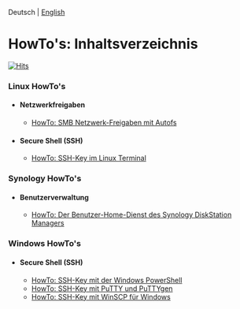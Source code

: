 Deutsch | [English](README_en.md)

# HowTo's: Inhaltsverzeichnis
[![Hits](https://hits.seeyoufarm.com/api/count/incr/badge.svg?url=https%3A%2F%2Fgithub.com%2Ftoafez%2FTutorials&count_bg=%2379C83D&title_bg=%23555555&icon=&icon_color=%23E7E7E7&title=hits&edge_flat=false)](https://hits.seeyoufarm.com)

### Linux HowTo's
- #### Netzwerkfreigaben
  - [HowTo: SMB Netzwerk-Freigaben mit Autofs](https://github.com/toafez/HowTo_Linux.SMB.Autofs)
- #### Secure Shell (SSH)
  - [HowTo: SSH-Key im Linux Terminal](https://github.com/toafez/HowTo_Linux.SSH.Terminal)
 
### Synology HowTo's
- #### Benutzerverwaltung
  - [HowTo: Der Benutzer-Home-Dienst des Synology DiskStation Managers](https://github.com/toafez/HowTo_Syno.DSM.User.Home)

### Windows HowTo's
- #### Secure Shell (SSH)
  - [HowTo: SSH-Key mit der Windows PowerShell](https://github.com/toafez/HowTo_Windows.SSH.Powershell)
  - [HowTo: SSH-Key mit PuTTY und PuTTYgen](https://github.com/toafez/HowTo_Windows.SSH.PuTTY.PuTTYgen)
  - [HowTo: SSH-Key mit WinSCP für Windows](https://github.com/toafez/HowTo_Windows.SSH.WinSCP)
